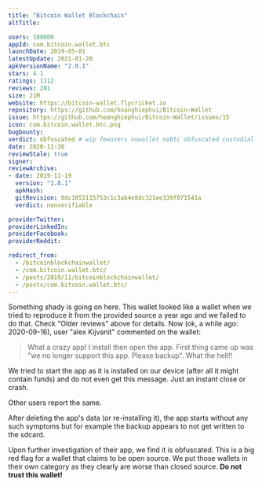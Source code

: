```yaml
---
title: "Bitcoin Wallet Blockchain"
altTitle: 

users: 100000
appId: com.bitcoin.wallet.btc
launchDate: 2019-05-01
latestUpdate: 2021-01-20
apkVersionName: "2.0.1"
stars: 4.1
ratings: 1112
reviews: 281
size: 21M
website: https://bitcoin-wallet.flycricket.io
repository: https://github.com/hoanghiephui/Bitcoin-Wallet
issue: https://github.com/hoanghiephui/Bitcoin-Wallet/issues/15
icon: com.bitcoin.wallet.btc.png
bugbounty: 
verdict: obfuscated # wip fewusers nowallet nobtc obfuscated custodial nosource nonverifiable reproducible bounty defunct
date: 2020-11-30
reviewStale: true
signer: 
reviewArchive:
- date: 2019-11-19
  version: "1.8.1"
  apkHash: 
  gitRevision: 8dc1853115753c1c3ab4e8dc321ee339f071541a
  verdict: nonverifiable

providerTwitter: 
providerLinkedIn: 
providerFacebook: 
providerReddit: 

redirect_from:
  - /bitcoinblockchainwallet/
  - /com.bitcoin.wallet.btc/
  - /posts/2019/11/bitcoinblockchainwallet/
  - /posts/com.bitcoin.wallet.btc/
---
```



Something shady is going on here. This wallet looked like a wallet when we
tried to reproduce it from the provided source a year ago and we failed to
do that. Check "Older reviews" above for details. Now (ok, a while ago:
2020-09-16), user "alex Kijvanit" commented on the wallet:

> What a crazy app! I install then open the app. First thing came up was "we no
  longer support this app. Please backup". What the hell!!

We tried to start the app as it is installed on our device (after all it might
contain funds) and do not even get this message. Just an instant close or crash.

Other users report the same.

After deleting the app's data (or re-installing it), the app starts without any
such symptoms but for example the backup appears to not get written to the
sdcard.

Upon further investigation of their app, we find it is obfuscated. This is a big
red flag for a wallet that claims to be open source. We put those wallets in
their own category as they clearly are worse than closed source. **Do not trust
this wallet!**
